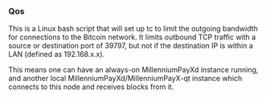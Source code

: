 ### Qos ###

This is a Linux bash script that will set up tc to limit the outgoing bandwidth for connections to the Bitcoin network. It limits outbound TCP traffic with a source or destination port of 39797, but not if the destination IP is within a LAN (defined as 192.168.x.x).

This means one can have an always-on MillenniumPayXd instance running, and another local MillenniumPayXd/MillenniumPayX-qt instance which connects to this node and receives blocks from it.
